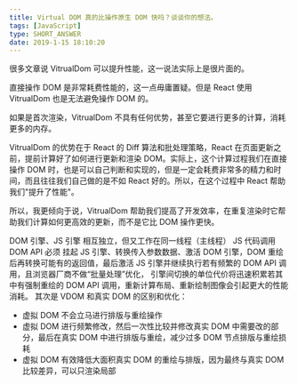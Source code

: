```yaml
---
title: Virtual DOM 真的比操作原生 DOM 快吗？谈谈你的想法。
tags: [JavaScript]
type: SHORT_ANSWER
date: 2019-1-15 18:10:20
--- 
```


很多文章说 VitrualDom 可以提升性能，这一说法实际上是很片面的。

直接操作 DOM 是非常耗费性能的，这一点毋庸置疑。但是 React 使用 VitrualDom 也是无法避免操作 DOM 的。

如果是首次渲染，VitrualDom 不具有任何优势，甚至它要进行更多的计算，消耗更多的内存。

VitrualDom 的优势在于 React 的 Diff 算法和批处理策略，React 在页面更新之前，提前计算好了如何进行更新和渲染 DOM。实际上，这个计算过程我们在直接操作 DOM 时，也是可以自己判断和实现的，但是一定会耗费非常多的精力和时间，而且往往我们自己做的是不如 React 好的。所以，在这个过程中 React 帮助我们"提升了性能"。

所以，我更倾向于说，VitrualDom 帮助我们提高了开发效率，在重复渲染时它帮助我们计算如何更高效的更新，而不是它比 DOM 操作更快。

DOM 引擎、JS 引擎 相互独立，但又工作在同一线程（主线程）
JS 代码调用 DOM API 必须 挂起 JS 引擎、转换传入参数数据、激活 DOM 引擎，DOM 重绘后再转换可能有的返回值，最后激活 JS 引擎并继续执行若有频繁的 DOM API 调用，且浏览器厂商不做“批量处理”优化，
引擎间切换的单位代价将迅速积累若其中有强制重绘的 DOM API 调用，重新计算布局、重新绘制图像会引起更大的性能消耗。
其次是 VDOM 和真实 DOM 的区别和优化：

- 虚拟 DOM 不会立马进行排版与重绘操作
- 虚拟 DOM 进行频繁修改，然后一次性比较并修改真实 DOM 中需要改的部分，最后在真实 DOM 中进行排版与重绘，减少过多 DOM 节点排版与重绘损耗
- 虚拟 DOM 有效降低大面积真实 DOM 的重绘与排版，因为最终与真实 DOM 比较差异，可以只渲染局部
